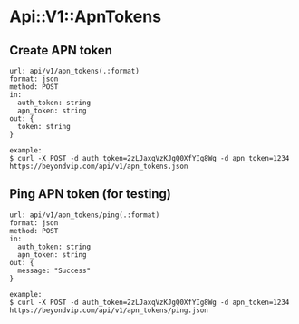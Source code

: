 # Api::V1::ApnTokens

## Create APN token
    url: api/v1/apn_tokens(.:format)
    format: json
    method: POST
    in:
      auth_token: string
      apn_token: string
    out: {
      token: string
    }

    example:
    $ curl -X POST -d auth_token=2zLJaxqVzKJgQ0XfYIg8Wg -d apn_token=1234 https://beyondvip.com/api/v1/apn_tokens.json

## Ping APN token (for testing)
    url: api/v1/apn_tokens/ping(.:format)
    format: json
    method: POST
    in:
      auth_token: string
      apn_token: string
    out: {
      message: "Success"
    }

    example:
    $ curl -X POST -d auth_token=2zLJaxqVzKJgQ0XfYIg8Wg -d apn_token=1234 https://beyondvip.com/api/v1/apn_tokens/ping.json
